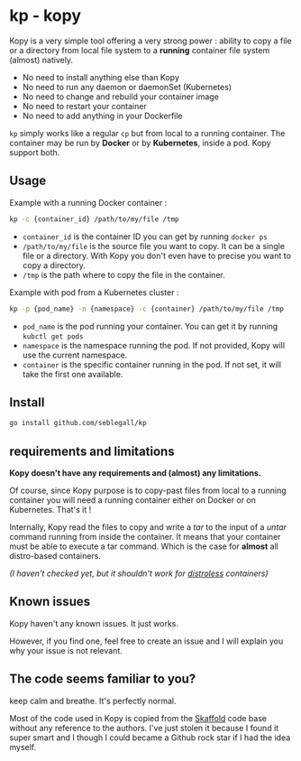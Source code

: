 # kp - kopy

Kopy is a very simple tool offering a very strong power : ability to copy a file
or a directory from local file system to a **running** container file system (almost) natively.

* No need to install anything else than Kopy
* No need to run any daemon or daemonSet (Kubernetes)
* No need to change and rebuild your container image
* No need to restart your container
* No need to add anything in your Dockerfile

`kp` simply works like a regular `cp` but from local to a running container.
The container may be run by **Docker** or by **Kubernetes**, inside a pod. Kopy support both.

## Usage

Example with a running Docker container :

```bash
kp -c {container_id} /path/to/my/file /tmp
``` 

* `container_id` is the container ID you can get by running `docker ps`
* `/path/to/my/file` is the source file you want to copy. It can be a single file
or a directory. With Kopy you don't even have to precise you want to copy a directory.
* `/tmp` is the path where to copy the file in the container. 

Example with pod from a Kubernetes cluster :

````bash
kp -p {pod_name} -n {namespace} -c {container} /path/to/my/file /tmp 
````

* `pod_name` is the pod running your container. You can get it by running `kubctl get pods`
* `namespace` is the namespace running the pod. If not provided, Kopy will 
use the current namespace.
* `container` is the specific container running in the pod.
If not set, it will take the first one available.

## Install

````bash
go install github.com/seblegall/kp
````


## requirements and limitations

**Kopy doesn't have any requirements and (almost) any limitations.**

Of course, since Kopy purpose is to copy-past files from local to a running
container you will need a running container either on Docker or on Kubernetes. That's it !

Internally, Kopy read the files to copy and write a *tar* to the input of a *untar*
command running from inside the container. It means that your container must be able to
execute a tar command. Which is the case for **almost** all distro-based containers.

*(I haven't checked yet, but it shouldn't work for [distroless](https://github.com/GoogleContainerTools/distroless) containers)*


## Known issues

Kopy haven't any known issues. It just works.

However, if you find one, feel free to create an issue and
I will explain you why your issue is not relevant.

## The code seems familiar to you?

keep calm and breathe. It's perfectly normal.

Most of the code used in Kopy is copied from the [Skaffold](https://github.com/GoogleContainerTools/skaffold)
code base without any reference to the authors. I've just stolen it because I found it super smart and
I though I could became a Github rock star if I had the idea myself.